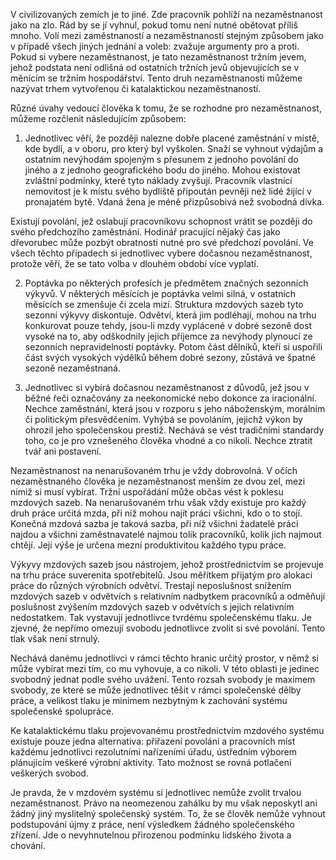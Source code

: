 V civilizovaných zemích je to jiné. Zde pracovník pohlíží na nezaměstnanost jako na zlo. Rád by se jí vyhnul, pokud tomu není nutné obětovat příliš mnoho. Volí mezi zaměstnaností a nezaměstnaností stejným způsobem jako v případě všech jiných jednání a voleb: zvažuje argumenty pro a proti. Pokud si vybere nezaměstnanost, je tato nezaměstnanost tržním jevem, jehož podstata není odlišná od ostatních tržních jevů objevujících se v měnícím se tržním hospodářství. Tento druh nezaměstnanosti můžeme nazývat trhem vytvořenou či katalaktickou nezaměstnaností.

Různé úvahy vedoucí člověka k tomu, že se rozhodne pro nezaměstnanost, můžeme rozčlenit následujícím způsobem:

1. Jednotlivec věří, že později nalezne dobře placené zaměstnání v místě, kde bydlí, a v oboru, pro který byl vyškolen. Snaží se vyhnout výdajům a ostatním nevýhodám spojeným s přesunem z jednoho povolání do jiného a z jednoho geografického bodu do jiného. Mohou existovat zvláštní podmínky, které tyto náklady zvyšují. Pracovník vlastnící nemovitost je k místu svého bydliště připoután pevněji než lidé žijící v pronajatém bytě. Vdaná žena je méně přizpůsobivá než svobodná dívka.

Existují povolání, jež oslabují pracovníkovu schopnost vrátit se později do svého předchozího zaměstnání. Hodinář pracující nějaký čas jako dřevorubec může pozbýt obratnosti nutné pro své předchozí povolání. Ve všech těchto případech si jednotlivec vybere dočasnou nezaměstnanost, protože věří, že se tato volba v dlouhém období více vyplatí.

2. Poptávka po některých profesích je předmětem značných sezonních výkyvů. V některých měsících je poptávka velmi silná, v ostatních měsících se zmenšuje či zcela mizí. Struktura mzdových sazeb tyto sezonní výkyvy diskontuje. Odvětví, která jim podléhají, mohou na trhu konkurovat pouze tehdy, jsou-li mzdy vyplácené v dobré sezoně dost vysoké na to, aby odškodnily jejich příjemce za nevýhody plynoucí ze sezonních nepravidelností poptávky. Potom část dělníků, kteří si uspořili část svých vysokých výdělků během dobré sezony, zůstává ve špatné sezoně nezaměstnaná.

3. Jednotlivec si vybírá dočasnou nezaměstnanost z důvodů, jež jsou v běžné řeči označovány za neekonomické nebo dokonce za iracionální. Nechce zaměstnání, která jsou v rozporu s jeho náboženským, morálním či politickým přesvědčením. Vyhýbá se povoláním, jejichž výkon by ohrozil jeho společenskou prestiž. Nechává se vést tradičními standardy toho, co je pro vznešeného člověka vhodné a co nikoli. Nechce ztratit tvář ani postavení.

Nezaměstnanost na nenarušovaném trhu je vždy dobrovolná. V očích nezaměstnaného člověka je nezaměstnanost menším ze dvou zel, mezi nimiž si musí vybírat. Tržní uspořádání může občas vést k poklesu mzdových sazeb. Na nenarušovaném trhu však vždy existuje pro každý druh práce určitá mzda, při níž mohou najít práci všichni, kdo o to stojí. Konečná mzdová sazba je taková sazba, při níž všichni žadatelé práci najdou a všichni zaměstnavatelé najmou tolik pracovníků, kolik jich najmout chtějí. Její výše je určena mezní produktivitou každého typu práce.

Výkyvy mzdových sazeb jsou nástrojem, jehož prostřednictvím se projevuje na trhu práce suverenita spotřebitelů. Jsou měřítkem přijatým pro alokaci práce do různých výrobních odvětví. Trestají neposlušnost snížením mzdových sazeb v odvětvích s relativním nadbytkem pracovníků a odměňují poslušnost zvýšením mzdových sazeb v odvětvích s jejich relativním nedostatkem. Tak vystavují jednotlivce tvrdému společenskému tlaku. Je zjevné, že nepřímo omezují svobodu jednotlivce zvolit si své povolání. Tento tlak však není strnulý.

Nechává danému jednotlivci v rámci těchto hranic určitý prostor, v němž si může vybírat mezi tím, co mu vyhovuje, a co nikoli. V této oblasti je jedinec svobodný jednat podle svého uvážení. Tento rozsah svobody je maximem svobody, ze které se může jednotlivec těšit v rámci společenské dělby práce, a velikost tlaku je minimem nezbytným k zachování systému společenské spolupráce.

Ke katalaktickému tlaku projevovanému prostřednictvím mzdového systému existuje pouze jedna alternativa: přiřazení povolání a pracovních míst každému jednotlivci rezolutními nařízeními úřadu, ústředním výborem plánujícím veškeré výrobní aktivity. Tato možnost se rovná potlačení veškerých svobod.

Je pravda, že v mzdovém systému si jednotlivec nemůže zvolit trvalou nezaměstnanost. Právo na neomezenou zahálku by mu však neposkytl ani žádný jiný myslitelný společenský systém. To, že se člověk nemůže vyhnout podstupování újmy z práce, není výsledkem žádného společenského zřízení. Jde o nevyhnutelnou přirozenou podmínku lidského života a chování.